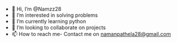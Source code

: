 - 👋 Hi, I’m @Namzz28
- 👀 I’m interested in solving problems
- 🌱 I’m currently learning python
- 💞️ I’m looking to collaborate on projects
- 📫 How to reach me- Contact me on namanpathela28@gmail.com

<!---
Namzz28/Namzz28 is a ✨ special ✨ repository because its `README.md` (this file) appears on your GitHub profile.
You can click the Preview link to take a look at your changes.
--->
